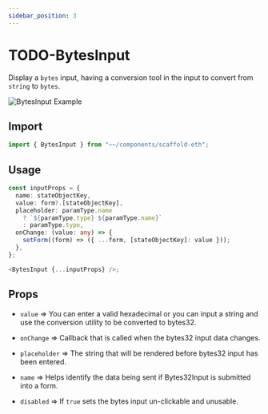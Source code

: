 ```yaml
---
sidebar_position: 3
---
```


# TODO-BytesInput

Display a `bytes` input, having a conversion tool in the input to convert from `string` to `bytes`.

![BytesInput Example](/img/BytesInput.png)

## Import

```ts
import { BytesInput } from "~~/components/scaffold-eth";
```

## Usage

```ts
const inputProps = {
  name: stateObjectKey,
  value: form?.[stateObjectKey],
  placeholder: paramType.name
    ? `${paramType.type} ${paramType.name}`
    : paramType.type,
  onChange: (value: any) => {
    setForm((form) => ({ ...form, [stateObjectKey]: value }));
  },
};

<BytesInput {...inputProps} />;
```

## Props

- `value` => You can enter a valid hexadecimal or you can input a string and use the conversion utility to be converted to bytes32.

- `onChange` => Callback that is called when the bytes32 input data changes.

- `placeholder` => The string that will be rendered before bytes32 input has been entered.

- `name` => Helps identify the data being sent if Bytes32Input is submitted into a form.

- `disabled` => If `true` sets the bytes input un-clickable and unusable.
